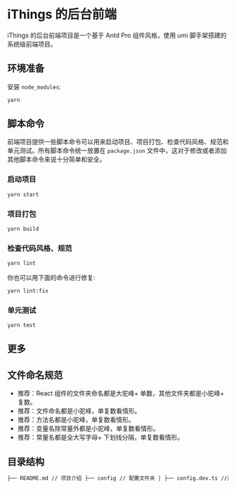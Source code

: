 # iThings 的后台前端

iThings 的后台前端项目是一个基于 Antd Pro 组件风格，使用 umi 脚手架搭建的系统级前端项目。

## 环境准备

安装 `node_modules`:

```bash
yarn
```

## 脚本命令

前端项目提供一些脚本命令可以用来启动项目、项目打包、检查代码风格、规范和单元测试。所有脚本命令统一放置在 `package.json` 文件中，这对于修改或者添加其他脚本命令来说十分简单和安全。

### 启动项目

```bash
yarn start
```

### 项目打包

```bash
yarn build
```

### 检查代码风格、规范

```bash
yarn lint
```

你也可以用下面的命令进行修复:

```bash
yarn lint:fix
```

### 单元测试

```bash
yarn test
```

## 更多

## 文件命名规范

- 推荐：React 组件的文件夹命名都是大驼峰+ 单数，其他文件夹都是小驼峰+ 复数。
- 推荐：文件命名都是小驼峰，单复数看情形。
- 推荐：方法名都是小驼峰，单复数看情形。
- 推荐：变量名除常量外都是小驼峰，单复数看情形。
- 推荐：常量名都是全大写字母+ 下划线分隔，单复数看情形。

## 目录结构

```md
├── README.md // 项目介绍 ├── config // 配置文件夹 │ ├── config.dev.ts //开发时配置 │ ├── config.ts // 基本配置 │ ├── defaultSettings.ts // 默认设置 │ ├── iThingsapi.json // openApi 导出的 JSON │ ├── proxy.ts // 本地开发时代理配置 │ └── routes.ts // 路由表 ├── deploy.sh // 部署脚本 ├── jest.config.js // 单元测试相关 ├── jsconfig.json // 单元测试相关 ├── mock // 本地 mock 文件夹 │ └── user.ts ├── package.json // 依赖 ├── public // 公共资源目录 │ ├── CNAME │ ├── favicon.ico │ ├── favicon.png │ ├── icons │ │ ├── icon-128x128.png │ │ ├── icon-192x192.png │ │ ├── icon-512x512.png │ │ ├── icon_data_01.png │ │ └── logo.png │ └── pro_icon.svg ├── src // 主文件夹 │ ├── access.ts // plugin-access 插件依赖文件 │ ├── app.tsx // 应用入口 │ ├── assets // 静态资源 │ │ ├── icons │ │ └── img │ ├── components // 公共组件目录 │ │ ├── Footer │ │ ├── HeaderDropdown │ │ └── RightContent │ ├── global.less │ ├── global.tsx │ ├── layouts // 布局组件 │ │ ├── BasicLayout.tsx │ │ └── BlankLayout.tsx │ ├── manifest.json │ ├── pages // 页面文件夹 │ │ ├── 404.tsx │ │ ├── Admin.tsx │ │ ├── Welcome.less │ │ ├── Welcome.tsx │ │ ├── device // 设备模块 │ │ ├── document.ejs │ │ ├── product // 产品模块 │ │ └── user // 用户登录模块 │ ├── service-worker.js │ ├── services // 由 openApi 生成的异步请求文件，使用方法见 pages/user │ │ └── iThingsapi │ ├── typings.d.ts // 类型声明 │ └── utils // 工具方法目录 │ ├── const.ts // 常量表 │ ├── hooks.ts // 自定义 hooks 存放地址 │ ├── date.ts // 时间|日期相关方法 │ ├── iconMap.ts // 菜单图表对应 Map │ ├── request.ts // 封装的请求相关 │ └── utils.ts // 常规工具方法 ├── tests // 单元测试相关 │ ├── PuppeteerEnvironment.js │ ├── beforeTest.js │ ├── getBrowser.js │ ├── run-tests.js │ └── setupTests.js ├── tsconfig.json // ts 配置文件 ├── types // 全局类型声明文件 │ ├── base.ts │ ├── postcss-px2viewport.d.ts │ └── userInfo │ ├── data.d.ts │ └── service.ts ├── yarn-error.log └── yarn.lock
```
